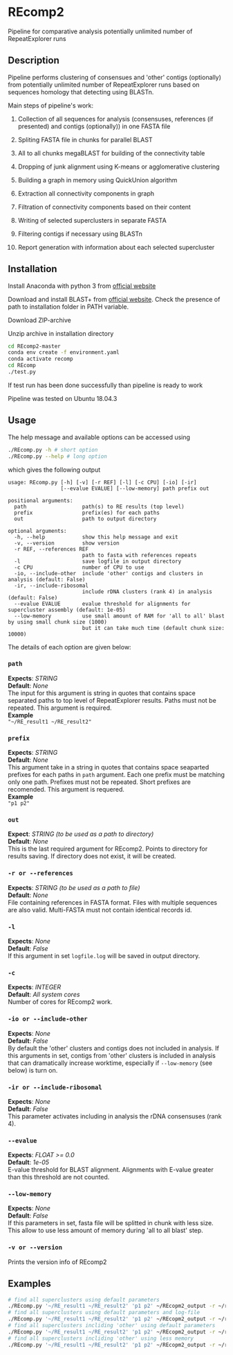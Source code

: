 # REcomp2

Pipeline for comparative analysis potentially unlimited number of RepeatExplorer runs

## Description

Pipeline performs clustering of consensues and 'other' contigs (optionally) from potentially unlimited number of RepeatExplorer runs based on sequences homology that detecting using BLASTn.

Main steps of pipeline's work:  

1. Collection of all sequences for analysis (consensuses, references (if presented) and contigs (optionally)) in one FASTA file

2. Spliting FASTA file in chunks for parallel BLAST

3. All to all chunks megaBLAST for building of the connectivity table

4. Dropping of junk alignment using K-means or agglomerative clustering

5. Building a graph in memory using QuickUnion algorithm

6. Extraction all connectivity components in graph

7. Filtration of connectivity components based on their content

8. Writing of selected superclusters in separate FASTA

9. Filtering contigs if necessary using BLASTn

10. Report generation with information about each selected supercluster

## Installation

Install Anaconda with python 3 from [official website](https://www.anaconda.com/products/individual)

Download and install BLAST+ from [official website](https://ftp.ncbi.nlm.nih.gov/blast/executables/blast+/LATEST/). Check the presence of path to installation folder in PATH variable.

Download ZIP-archive

Unzip archive in installation directory

```bash
cd REcomp2-master
conda env create -f environment.yaml
conda activate recomp
cd REcomp
./test.py
```

If test run has been done successfully than pipeline is ready to work

Pipeline was tested on Ubuntu 18.04.3

## Usage

The help message and available options can be accessed using

```bash
./REcomp.py -h # short option
./REcomp.py --help # long option
```

which gives the following output

```None
usage: REcomp.py [-h] [-v] [-r REF] [-l] [-c CPU] [-io] [-ir]
                 [--evalue EVALUE] [--low-memory] path prefix out

positional arguments:
  path                  path(s) to RE results (top level)
  prefix                prefix(es) for each paths
  out                   path to output directory

optional arguments:
  -h, --help            show this help message and exit
  -v, --version         show version
  -r REF, --references REF
                        path to fasta with references repeats
  -l                    save logfile in output directory
  -c CPU                number of CPU to use
  -io, --include-other  include 'other' contigs and clusters in analysis (default: False)
  -ir, --include-ribosomal
                        include rDNA clusters (rank 4) in analysis (default: False)
  --evalue EVALUE       evalue threshold for alignments for supercluster assembly (default: 1e-05)
  --low-memory          use small amount of RAM for 'all to all' blast by using small chunk size (1000)
                        but it can take much time (default chunk size: 10000)
```

The details of each option are given below:

### `path`

**Expects**: *STRING*  
**Default**: *None*  
The input for this argument is string in quotes that contains space separated paths to top level of RepeatExplorer results. Paths must not be repeated. This argument is required.  
**Example**  
```"~/RE_result1 ~/RE_result2"```

### `prefix`

**Expects**: *STRING*  
**Default**: *None*  
This argument take in a string in quotes that contains space seaparted prefixes for each paths in `path` argument. Each one prefix must be matching only one path. Prefixes must not be repeated. Short prefixes are recomended. This argument is requered.  
**Example**  
```"p1 p2"```

### `out`

**Expect**: *STRING (to be used as a path to directory)*  
**Default**: *None*  
This is the last required argument for REcomp2. Points to directory for results saving. If directory does not exist, it will be created.  

### `-r or --references`

**Expects**: *STRING (to be used as a path to file)*  
**Default**: *None*  
File containing references in FASTA format. Files with multiple sequences are also valid. Multi-FASTA must not contain identical records id.

### `-l`

**Expects**: *None*  
**Default**: *False*  
If this argument in set `logfile.log` will be saved in output directory.

### `-c`

**Expects**: *INTEGER*  
**Default**: *All system cores*  
Number of cores for REcomp2 work.

### `-io or --include-other`

**Expects**: *None*  
**Default**: *False*  
By default the 'other' clusters and contigs does not included in analysis. If this arguments in set, contigs from 'other' clusters is included in analysis that can dramatically increase worktime, especially if `--low-memory` (see below) is turn on.

### `-ir or --include-ribosomal`

**Expects**: *None*  
**Default**: *False*  
This parameter activates including in analysis the rDNA consensuses (rank 4).

### `--evalue`

**Expects**: *FLOAT >= 0.0*  
**Default**: *1e-05*  
E-value threshold for BLAST alignment. Alignments with E-value greater than this threshold are not counted.

### `--low-memory`

**Expects**: *None*  
**Default**: *False*  
If this parameters in set, fasta file will be splitted in chunk with less size. This allow to use less amount of memory during 'all to all blast' step.

### `-v or --version`

Prints the version info of REcomp2

## Examples

```bash
# find all superclusters using default parameters
./REcomp.py '~/RE_result1 ~/RE_result2' 'p1 p2' ~/REcopm2_output -r ~/references.fasta
# find all superclusters using default parameters and log-file
./REcomp.py '~/RE_result1 ~/RE_result2' 'p1 p2' ~/REcopm2_output -r ~/references.fasta -l
# find all superclusters incliding 'other' using default parameters
./REcomp.py '~/RE_result1 ~/RE_result2' 'p1 p2' ~/REcopm2_output -r ~/references.fasta -io
# find all superclusters incliding 'other' using less memory
./REcomp.py '~/RE_result1 ~/RE_result2' 'p1 p2' ~/REcopm2_output -r ~/references.fasta -io --low-memory
```
